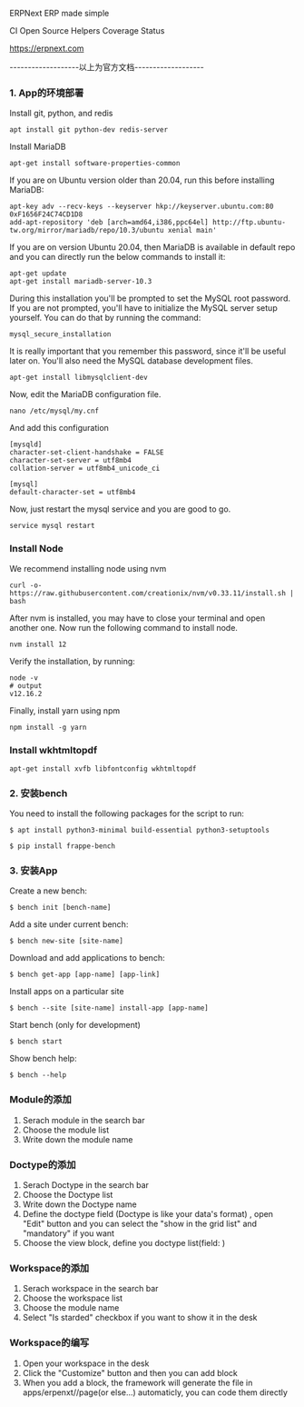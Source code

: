 
ERPNext
ERP made simple

CI Open Source Helpers Coverage Status

https://erpnext.com

-------------------以上为官方文档-------------------

### 1. App的环境部署
Install git, python, and redis

```
apt install git python-dev redis-server
```
Install MariaDB
```
apt-get install software-properties-common
```
If you are on Ubuntu version older than 20.04, run this before installing MariaDB:
```
apt-key adv --recv-keys --keyserver hkp://keyserver.ubuntu.com:80 0xF1656F24C74CD1D8
add-apt-repository 'deb [arch=amd64,i386,ppc64el] http://ftp.ubuntu-tw.org/mirror/mariadb/repo/10.3/ubuntu xenial main'
```
If you are on version Ubuntu 20.04, then MariaDB is available in default repo and you can directly run the below commands to install it:
```
apt-get update
apt-get install mariadb-server-10.3
```
During this installation you'll be prompted to set the MySQL root password. If you are not prompted, you'll have to initialize the MySQL server setup yourself. You can do that by running the command:
```
mysql_secure_installation
```
It is really important that you remember this password, since it'll be useful later on. You'll also need the MySQL database development files.
```
apt-get install libmysqlclient-dev
```
Now, edit the MariaDB configuration file.
```
nano /etc/mysql/my.cnf
```
And add this configuration
```
[mysqld]
character-set-client-handshake = FALSE
character-set-server = utf8mb4
collation-server = utf8mb4_unicode_ci

[mysql]
default-character-set = utf8mb4
```
Now, just restart the mysql service and you are good to go.
```
service mysql restart
```
###  Install Node
We recommend installing node using nvm
```
curl -o- https://raw.githubusercontent.com/creationix/nvm/v0.33.11/install.sh | bash
```
After nvm is installed, you may have to close your terminal and open another one. Now run the following command to install node.
```
nvm install 12
```
Verify the installation, by running:
```
node -v
# output
v12.16.2
```
Finally, install yarn using npm
```
npm install -g yarn
```
###  Install wkhtmltopdf
```
apt-get install xvfb libfontconfig wkhtmltopdf
```



### 2. 安装bench
You need to install the following packages for the script to run:
```
$ apt install python3-minimal build-essential python3-setuptools

```

```
$ pip install frappe-bench
```

### 3. 安装App
Create a new bench:

```
$ bench init [bench-name]
```
Add a site under current bench:
```
$ bench new-site [site-name]
```
Download and add applications to bench:
```
$ bench get-app [app-name] [app-link]
```
Install apps on a particular site
```
$ bench --site [site-name] install-app [app-name]
```
Start bench (only for development)
```
$ bench start
```
Show bench help:
```
$ bench --help
```

### Module的添加
1. Serach module in the search bar
2. Choose the module list
3. Write down the module name


### Doctype的添加
1. Serach Doctype in the search bar
2. Choose the Doctype list
3. Write down the Doctype name
4. Define the doctype field  (Doctype is like your data's format) , open "Edit" button and you can select the "show in the grid list" and "mandatory" if you want
5. Choose the view block, define you doctype list(field: <your fieldname>)

### Workspace的添加
1. Serach workspace in the search bar
2. Choose the workspace list
3. Choose the module name
4. Select "Is starded" checkbox if you want to show it in the desk

### Workspace的编写
1. Open your workspace in the desk
2. Click the "Customize" button and then you can add block
3. When you add a block, the framework will generate the file in apps/erpenxt/<your module name>/page(or else...) automaticly, you can code them directly


